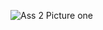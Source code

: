 ![Ass 2 Picture one](https://github.com/user-attachments/assets/ea45e645-1de8-40a8-b14e-9d917013b980)
